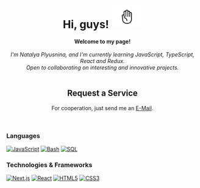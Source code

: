 <h1 align="center">Hi, guys! <img src="https://github.com/TashaSlon/Tashaslon/blob/master/hand" width="80px" alt="👋"></h1>

<p align="center">
    <b>Welcome to my page!</b><br><br>
    <i>
        I'm Natalya Plyusnina, and I'm currently learning JavaScript, TypeScript, React and Redux.<br>
        Open to collaborating on interesting and innovative projects.<br>
    </i><br>
    <h2 align="center">Request a Service</h2>
    <p align="center">For cooperation, just send me an <a href="mailto:plyusnina@live.ru">E-Mail</a>.</p><br />
</p>

### Languages
[![JavaScript](https://img.shields.io/badge/javascript-black?style=for-the-badge&logo=javascript)](https://github.com/TashaSlon)
[![Bash](https://img.shields.io/badge/bash-black?style=for-the-badge&logo=gnu-bash&logoColor=white)](https://github.com/TashaSlon)
[![SQL](https://img.shields.io/badge/sql-black?style=for-the-badge&logo=mysql)](https://github.com/TashaSlon)

### Technologies & Frameworks
[![Next.js](https://img.shields.io/badge/next.js-000000?style=for-the-badge&logo=nextdotjs&logoColor=white)](https://github.com/TashaSlon)
[![React](https://img.shields.io/badge/react-black?style=for-the-badge&logo=react)](https://github.com/TashaSlon)
[![HTML5](https://img.shields.io/badge/html5-black?style=for-the-badge&logo=html5)](https://github.com/TashaSlon)
[![CSS3](https://img.shields.io/badge/css3-black?style=for-the-badge&logo=css3)](https://github.com/TashaSlon)
